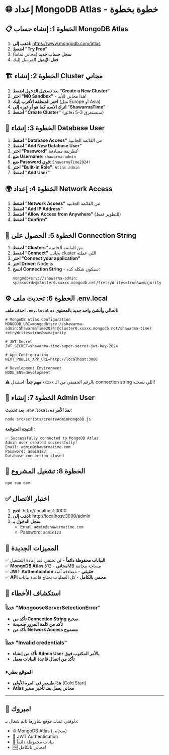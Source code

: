 # 🌐 إعداد MongoDB Atlas - خطوة بخطوة

## 📋 الخطوة 1: إنشاء حساب MongoDB Atlas

1. **اذهب إلى**: https://www.mongodb.com/atlas
2. **اضغط "Try Free"** 
3. **سجل حساب جديد** (مجاني تماماً)
4. **فعل الإيميل** المرسل إليك

## 🏗️ الخطوة 2: إنشاء Cluster مجاني

1. **بعد تسجيل الدخول اضغط "Create a New Cluster"**
2. **اختر "M0 Sandbox"** - هذا مجاني للأبد!
3. **اختر المنطقة الأقرب إليك** (مثل Europe أو Asia)
4. **اترك الاسم كما هو أو غيره إلى "ShawarmaTime"**
5. **اضغط "Create Cluster"** (سيستغرق 3-5 دقائق)

## 🔐 الخطوة 3: إنشاء Database User

1. **اضغط "Database Access"** من القائمة الجانبية
2. **اضغط "Add New Database User"**
3. **اختر "Password"** كطريقة مصادقة
4. **ضع Username**: `shawarma-admin`
5. **ضع Password قوي**: `ShawarmaTime2024!`
6. **اختر "Built-in Role"**: `Atlas admin`
7. **اضغط "Add User"**

## 🌍 الخطوة 4: إعداد Network Access

1. **اضغط "Network Access"** من القائمة الجانبية
2. **اضغط "Add IP Address"**
3. **اضغط "Allow Access from Anywhere"** (للتطوير فقط)
4. **اضغط "Confirm"**

## 🔗 الخطوة 5: الحصول على Connection String

1. **اضغط "Clusters"** من القائمة الجانبية
2. **اضغط "Connect"** بجانب cluster اللي عملته
3. **اختر "Connect your application"**
4. **اختر Driver**: Node.js
5. **انسخ Connection String** - سيكون شكله كده:
   ```
   mongodb+srv://shawarma-admin:<password>@cluster0.xxxxx.mongodb.net/?retryWrites=true&w=majority
   ```

## ⚙️ الخطوة 6: تحديث ملف .env.local

**احذف ملف `.env.local` الحالي وأنشئ واحد جديد بالمحتوى ده:**

```env
# MongoDB Atlas Configuration
MONGODB_URI=mongodb+srv://shawarma-admin:ShawarmaTime2024!@cluster0.xxxxx.mongodb.net/shawarma-time?retryWrites=true&w=majority

# JWT Secret
JWT_SECRET=shawarma-time-super-secret-jwt-key-2024

# App Configuration
NEXT_PUBLIC_APP_URL=http://localhost:3000

# Development Environment
NODE_ENV=development
```

⚠️ **مهم جداً**: استبدل `xxxxx` بالرقم الحقيقي من الـ connection string اللي نسخته!

## 🔑 الخطوة 7: إنشاء Admin User

**بعد تحديث `.env.local`، نفذ الأمر ده:**

```bash
node src/scripts/createAdminMongoDB.js
```

**النتيجة المتوقعة:**
```
✅ Successfully connected to MongoDB Atlas
Admin user created successfully!
Email: admin@shawarmatime.com
Password: admin123
Database connection closed
```

## 🚀 الخطوة 8: تشغيل المشروع

```bash
npm run dev
```

## ✅ اختبار الاتصال

1. **افتح**: http://localhost:3000
2. **اذهب إلى**: http://localhost:3000/admin
3. **سجل الدخول بـ**:
   - Email: `admin@shawarmatime.com`
   - Password: `admin123`

## 🎯 المميزات الجديدة

✅ **البيانات محفوظة دائماً** - لن تختفي عند إعادة التشغيل  
✅ **MongoDB Atlas مجاني** - 512MB مساحة مجانية  
✅ **JWT Authentication حقيقي** - مصادقة آمنة  
✅ **API محمي بالكامل** - كل العمليات تحتاج قاعدة بيانات  

## 🔧 استكشاف الأخطاء

### خطأ "MongooseServerSelectionError"
- **تأكد من Connection String صحيح**
- **تأكد من كلمة المرور صحيحة**
- **تأكد من Network Access مسموح**

### خطأ "Invalid credentials"
- **تأكد من إنشاء Admin User بالأمر المكتوب فوق**
- **تأكد من اتصال قاعدة البيانات يعمل**

### الموقع بطيء
- **هذا طبيعي في المرة الأولى** (Cold Start)
- **Atlas مجاني يعمل بعد تأخير صغير**

---

## 🎉 مبروك!

دلوقتي عندك موقع شاورما تايم شغال بـ:
- 🌐 MongoDB Atlas (سحابي)
- 🔐 JWT Authentication 
- 💾 بيانات محفوظة دائماً
- 🆓 مجاني بالكامل! 